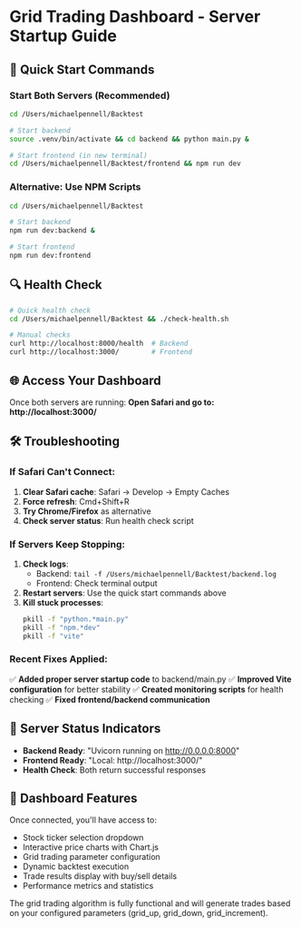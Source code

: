 # Grid Trading Dashboard - Server Startup Guide

## 🚀 Quick Start Commands

### Start Both Servers (Recommended)

```bash
cd /Users/michaelpennell/Backtest

# Start backend
source .venv/bin/activate && cd backend && python main.py &

# Start frontend (in new terminal)
cd /Users/michaelpennell/Backtest/frontend && npm run dev
```

### Alternative: Use NPM Scripts

```bash
cd /Users/michaelpennell/Backtest

# Start backend
npm run dev:backend &

# Start frontend
npm run dev:frontend
```

## 🔍 Health Check

```bash
# Quick health check
cd /Users/michaelpennell/Backtest && ./check-health.sh

# Manual checks
curl http://localhost:8000/health  # Backend
curl http://localhost:3000/        # Frontend
```

## 🌐 Access Your Dashboard

Once both servers are running:
**Open Safari and go to: http://localhost:3000/**

## 🛠 Troubleshooting

### If Safari Can't Connect:

1. **Clear Safari cache**: Safari → Develop → Empty Caches
2. **Force refresh**: Cmd+Shift+R
3. **Try Chrome/Firefox** as alternative
4. **Check server status**: Run health check script

### If Servers Keep Stopping:

1. **Check logs**:
   - Backend: `tail -f /Users/michaelpennell/Backtest/backend.log`
   - Frontend: Check terminal output
2. **Restart servers**: Use the quick start commands above
3. **Kill stuck processes**:
   ```bash
   pkill -f "python.*main.py"
   pkill -f "npm.*dev"
   pkill -f "vite"
   ```

### Recent Fixes Applied:

✅ **Added proper server startup code** to backend/main.py
✅ **Improved Vite configuration** for better stability
✅ **Created monitoring scripts** for health checking
✅ **Fixed frontend/backend communication**

## 📝 Server Status Indicators

- **Backend Ready**: "Uvicorn running on http://0.0.0.0:8000"
- **Frontend Ready**: "Local: http://localhost:3000/"
- **Health Check**: Both return successful responses

## 🎯 Dashboard Features

Once connected, you'll have access to:

- Stock ticker selection dropdown
- Interactive price charts with Chart.js
- Grid trading parameter configuration
- Dynamic backtest execution
- Trade results display with buy/sell details
- Performance metrics and statistics

The grid trading algorithm is fully functional and will generate trades based on your configured parameters (grid_up, grid_down, grid_increment).
